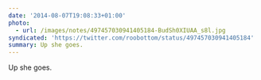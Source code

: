 ```yaml
---
date: '2014-08-07T19:08:33+01:00'
photo:
  - url: /images/notes/497457030941405184-BudSh0XIUAA_s8l.jpg
syndicated: 'https://twitter.com/roobottom/status/497457030941405184'
summary: Up she goes.
---
```

Up she goes. 
